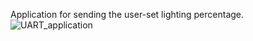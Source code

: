 Application for sending the user-set lighting percentage.
![UART_application](https://user-images.githubusercontent.com/44371092/73749737-3cbffd80-475c-11ea-9a59-612e9e808a54.png)
